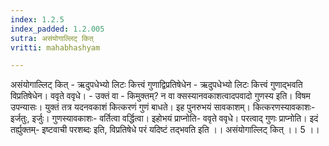 ```yaml
---
index: 1.2.5
index_padded: 1.2.005
sutra: असंयोगाल्लिट् कित्
vritti: mahabhashyam

---
```

 असंयोगाल्लिट् कित् - ऋदुपधेभ्यो लिटः कित्त्वं गुणाद्विप्रतिषेधेन - ऋदुपधेभ्यो लिटः कित्त्वं गुणाद्भवति विप्रतिषेधेन। ववृते ववृधे। - उक्तं वा - किमुक्तम्? न वा क्सस्यानवकाशत्वादपवादो गुणस्य इति। विषम उपन्यासः। युक्तं तत्र यदनवकाशं कित्करणं गुणं बाधते। इह पुनरुभयं सावकाशम्। कित्करणस्यावकाशः- इर्जतुः, इर्जुः। गुणस्यावकाशः- वर्तित्वा वर्द्धित्वा। इहोभयं प्राप्नोति- ववृते ववृधे। परत्वाद् गुणः प्राप्नोति। इदं तर्ह्युक्तम्- इष्टवाची परशब्दः इति, विप्रतिषेधे परं यदिष्टं तद्भवति इति ।। असंयोगाल्लिट् कित् ।। 5 ।। 